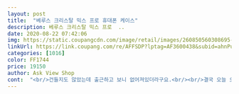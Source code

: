 ```yaml
---
layout: post 
title:  "베루스 크리스탈 믹스 프로 휴대폰 케이스" 
description: 베루스 크리스탈 믹스 프로  ..
date: 2020-08-22 07:42:06 
img: https://static.coupangcdn.com/image/retail/images/260850560308695-79f6b3bc-b6ba-4cc3-8b5d-073a076829d7.jpg 
linkUrl: https://link.coupang.com/re/AFFSDP?lptag=AF3600438&subid=ahnPublicAsk&pageKey=1858680847&itemId=3159470924&vendorItemId=71147028596&traceid=V0-113-bd7507c2091e2eff 
categories: [1016] 
color: FF1744 
price: 19150 
author: Ask View Shop 
cont:  "<br/>건들지도 않았는데 출근하고 보니 없어져있더라구요.<br/><br/>결국 오늘 오전 출근길에 잃어버렸어요.<br/><br/>노트20울트라 카툭튀땜에 케이스 끼고 바닥과 평평하냐였는데<br/>노트20울트라에 동봉된 젤케이스는 그게 안됐죠<br/>덤으로 스트랩걸이가 있어서 편하네요<br/>동봉된 스트랩은 굵어서 다른걸 쓰고 있습니다<br/>뒤도 반투명이라 뒷판색도 비쳐보이고 맘에 드네요<br/>버튼도 쉽게 잘 눌리고 홀들도 제대로 뚫려있음.<br/> 개인적으로 이번 구매 아주 만족.<br/><br/>빠졌으면 핸드폰 날라갈수도 있겠구나 싶어 아찔하더라구요.<br/> 스트랩 고리 좀더 단단하게 고정되는걸로 바꾸셔야 할듯 합니다.<br/><br/>생각해보니 이렇게 잘빠지는데 스트랩 손목에 걸고있다가<br/>스크린 전면이랑 뒷부분 앞뒤로 테두리 튀어나와서 어디에 올려놔도 접촉이 최소화되서 좋음.<br/> 심지어 뒷면 지문방지에 손때랑 먼지 안묻음.<br/><br/>스트랩 잃어버렸습니다.<br/><br/>스트랩 처음 써보는데 너무 편하고 스트랩 길이 두께 맘에듬.<br/> 스트랩 재질 적당한 신축성+탄탄함도 맘에듬.<br/> 스트랩 홀 부분도 탄탄해 보임.<br/><br/>안정적으로 평평합니다 사실 그거만 보고 구매한거라 만족입니다<br/>어제 오후에 받고 그 반나절 동안도 툭하면 빠지더니<br/>일단 가볍고 핏 좋고 싸구려 케이스랑 퀄이 다름.<br/><br/>일단 이거 구입할때 같이 주문한  먼저도착한 다른 케이스가 교환하고도 환불까지 받을정도로 문제가 있어서 그런지 이제품은 대 만족 하고 있습니다.<br/> 사이즈도 딱맞고 스트랩도 튼튼해보여좋아요<br/>제일 중요한 카메라.<br/> 카메라 주변 테두리는 더 확실하게 보호되어있음.<br/> 특히 모서리툭튀 설계부분 엄지척.<br/><br/>좌우 유격없이 잘맞고 제일 중요했던건<br/>플라스틱냄새도 안나고<br/>하루 지나서 후기.<br/>.<br/><br/>" 
---
```

